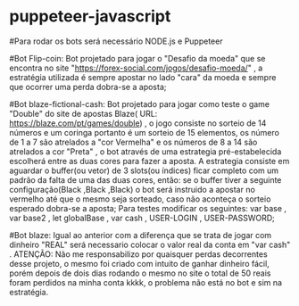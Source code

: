 # puppeteer-javascript
#Para rodar os bots será necessário NODE.js e Puppeteer

#Bot Flip-coin: 
  Bot projetado para jogar o "Desafio da moeda" que se encontra no site "https://forex-social.com/jogos/desafio-moeda/" , a estratégia utilizada é sempre apostar no lado "cara" da moeda e sempre que ocorrer uma perda dobra-se a aposta;
  
#Bot blaze-fictional-cash:
  Bot projetado para jogar como teste o game "Double" do site de apostas Blaze( URL: https://blaze.com/pt/games/double) , o jogo consiste no sorteio de 14 números e um coringa portanto é um sorteio de 15 elementos, os número de 1 a 7 são atrelados a "cor Vermelha" e os números de 8 a 14 são atrelados a cor "Preta" , o bot através de uma estrategia pré-estabelecida escolherá entre as duas cores para fazer a aposta. A estrategia consiste em aguardar o buffer(ou vetor) de 3 slots(ou índices) ficar completo com um padrão da falta de uma das duas cores, então: se o buffer tiver a seguinte configuração(Black ,Black ,Black) o bot será instruido a apostar no vermelho até que o mesmo seja sorteado, caso não aconteça o sorteio esperado dobra-se a aposta; Para testes modificar os seguintes: var base , var base2 , let globalBase , var cash , USER-LOGIN , USER-PASSWORD;
  
#Bot blaze:
 Igual ao anterior com a diferença que se trata de jogar com dinheiro "REAL" será necessario colocar o valor real da conta em "var cash" . ATENÇÃO: Não me responsabilizo por quaisquer perdas decorrentes desse projeto, o mesmo foi criado com intuito de ganhar dinheiro fácil, porém depois de dois dias rodando o mesmo no site o total de 50 reais foram perdidos na minha conta kkkk, o problema não está no bot e sim na estratégia.
